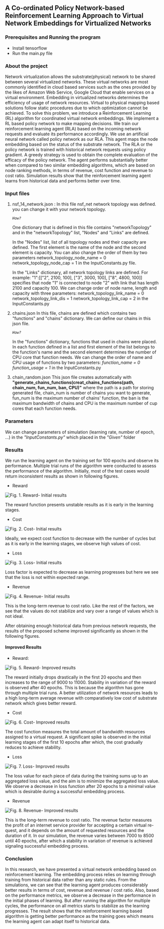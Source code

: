 ## A Co-ordinated Policy Network-based Reinforcement Learning Approach to Virtual Network Embeddings for Virtualized Networks


### Prerequisites and Running the program

* Install tensorflow
* Run the main.py file

### About the project

Network virtualization allows the substrate(physical) network to be shared between several virtualized networks. These virtual
 networks are most commonly identified in cloud based services such as the ones provided by the likes of Amazon Web Service, Google Cloud that enable services on a virtual environment. 
 Embedding in virtualized networks determines the efficiency of usage of network resources. Virtual to physical mapping based solutions follow static procedures due to which optimization cannot be achieved.
 To solve this problem, we introduce a Reinforcement Learning (RL) algorithm for coordinated virtual network embeddings. We implement a RL based policy network to make mapping decisions. 
 We train our reinforcement learning agent (RLA) based on the incoming network requests and evaluate its performance accordingly. 
 We use an artificial neural network called policy network as our RLA. This agent maps the node embedding based on the status of the substrate network. The RLA or the policy network is trained with historical network requests using policy gradient. 
 A greedy strategy is used to obtain the complete evaluation of the efficacy of the policy network. The agent performs substantially better when compared to two similar embedding algorithms, which are based on node ranking methods, in terms of revenue, cost function and revenue to cost ratio.
 Simulation results show that the reinforcement learning agent learns from historical data and performs better over time.

### Input files
1. nsf_14_network.json :
    In this file nsf_net network topology was defined.
    you can change it with your network topology.
    
    _`How?`_
    
    One dictionary that is defined in this file contains "networkTopology"
    and in the "networkTopology" list, "Nodes" and "Links" are defined.

    In the "Nodes" list, list of all topology nodes and their capacity are defined. 
    The first element is the name of the node and the second element is capacity.
    You can also change the order of them by two parameters 
        network_topology_node_name = 0
            network_topology_node_cap = 1
    in the InputConstants.py file.

    In the "Links" dictionary, all network topology links are defined.
    For example:
         "1":[["2", 2100, 100], ["3", 3000, 100], ["8", 4800, 100]]
    specifies that node "1" is connected to node "2" with link that has length 2100 and 
    capacity 100.
    We can change order of node name, length and capacity with three parameters:
        network_topology_link_name = 0
        network_topology_link_dis = 1
        network_topology_link_cap = 2
    in the InputConstants.py
 2. chains.json
    In this file, chains are defined which contains two "functions" and "chains" 
    dictionary. We can define our chains in this json file.

    _`How?`_
    
    In the "functions" dictionary, functions that used in chains were placed. In
    each function defined in a list and first element of the list belongs
    to the function's name and the second element determines the number of CPU
    core that function needs. We can change the order of name and CPU usage
    of functions by two parameters:
      *function_name = 0*
      *function_usage = 1*
    in the InputConstants.py         
3. chain_random.json
    This json file creates automatically with
    **"generate_chains_functions(creat_chains_functions(path, chain_num, fun_num, ban, CPU)"**
    where the path is a path for storing generated file, chain_num is number of chains you 
    want to generate, fun_num is the maximum number of chains' function, the ban is the
    maximum bandwidth of  chains and CPU is the maximum number of cup cores that each
    function needs. 
    
### Parameters

We can change parameters of simulation (learning rate, number of epoch, ...) in the      	*"InputConstants.py"* which placed in the *"Given"* folder

### Results

We run the learning agent on the training set for 100 epochs and observe its performance.
Multiple trial runs of the algorithm were conducted to assess the performance of the algorithm. 
Initially, most of the test cases would return inconsistent results as shown in following figures.
* Reward

![Fig. 1.  Reward- Initial results](images/fig8.png)
 
The reward function presents unstable results as it is early in the learning stages. 

* Cost

![Fig. 2.  Cost- Initial results](images/fig9.png)

Ideally, we expect cost function to decrease with the number of cycles but as it is early in the learning stages, we observe high values of cost.
                    
* Loss 

![Fig. 3.  Loss- Initial results](images/fig10.png)

Loss factor is expected to decrease as learning progresses but here we see that the loss is not within expected range.
               
* Revenue 

![Fig. 4.  Revenue- Initial results](images/fig11.png)

This is the long-term revenue to cost ratio. Like the rest of the factors, we see that the values do not stabilize and vary over a range of values which is not ideal.

After obtaining enough historical data from previous network requests, the results of the proposed scheme improved significantly as shown in the following figures. 
              
#### Improved Results
* Reward: 

![Fig. 5.  Reward- Improved results](images/fig12.png)

The reward initially drops drastically in the first 20 epochs and then increases to the range of 9000 to 11000. 
Stability in variation of the reward is observed after 40 epochs. This is because the algorithm has gone through multiple trial runs. A better utilization of network resources leads to a high long-term average revenue with comparatively low cost of substrate network which gives better reward.

* Cost 

![Fig. 6.  Cost- Improved results](images/fig13.png)

The cost function measures the total amount of bandwidth resources assigned to a virtual request. A significant spike is observed in the initial learning stages of the first 10 epochs after which, the cost gradually reduces to achieve stability.							
   
* Loss 

![Fig. 7.  Loss- Improved results](images/fig14.png)

The loss value for each piece of data during the training sums up to an aggregated loss value, and the aim is to minimize the aggregated loss value. 
We observe a decrease in loss function after 20 epochs to a minimal value which is desirable during a successful embedding process.

* Revenue 

![Fig. 8.  Revenue- Improved results](images/fig15.png)

This is the long-term revenue to cost ratio. The revenue factor measures the profit of an internet service provider for accepting a certain virtual re-quest, and it depends on the amount of requested resources and the duration of it. 
In our simulation, the revenue varies between 7000 to 8500 until 40 epochs, after which a stability in variation of revenue is achieved signaling successful embedding process.

### Conclusion

In this research, we have presented a virtual network embedding based on reinforcement learning. The embedding process relies on learning through training from historical data rather than any static rules.
From the simulations, we can see that the learning agent produces considerably better results in terms of cost, revenue and revenue / cost ratio. Also, based on the performance metrics, we observe a decrease in the performance in the initial phases of learning. But after running the algorithm for multiple cycles, the performance on all metrics starts to stabilize as the learning progresses. The result shows that the reinforcement learning based algorithm is getting better performance as the training goes which means the learning agent can adapt itself to historical data.
